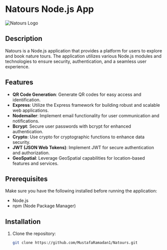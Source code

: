 
# Natours Node.js App

![Natours Logo](link/to/logo.png)

## Description

Natours is a Node.js application that provides a platform for users to explore and book nature tours. The application utilizes various Node.js modules and technologies to ensure security, authentication, and a seamless user experience.

## Features

- **QR Code Generation**: Generate QR codes for easy access and identification.
- **Express**: Utilize the Express framework for building robust and scalable web applications.
- **Nodemailer**: Implement email functionality for user communication and notifications.
- **Bcrypt**: Secure user passwords with bcrypt for enhanced authentication.
- **Crypto**: Use crypto for cryptographic functions to enhance data security.
- **JWT (JSON Web Tokens)**: Implement JWT for secure authentication and authorization.
- **GeoSpatial**: Leverage GeoSpatial capabilities for location-based features and services.
  

## Prerequisites

Make sure you have the following installed before running the application:

- Node.js
- npm (Node Package Manager)

## Installation

1. Clone the repository:

   ```bash
   git clone https://github.com/MustafaRamadan1/Natours.git
